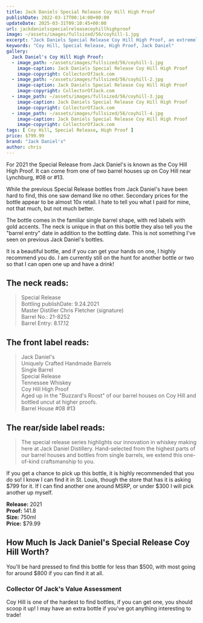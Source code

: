 ```yaml
---
title: Jack Daniels Special Release Coy Hill High Proof
publishDate: 2022-03-17T00:14:00+00:00
updateDate: 2025-03-31T09:10:45+00:00
url: jackdanielsspecialreleasecoyhillhighproof
image: ~/assets/images/fullsized/56/coyhill-1.jpg
excerpt: "Jack Daniels Special Release Coy Hill High Proof, an extremely high proof whiskey released in 2021"
keywords: "Coy Hill, Special Release, High Proof, Jack Daniel"
gallery:
  Jack Daniel's Coy Hill High Proof:
  - image_path: ~/assets/images/fullsized/56/coyhill-1.jpg
    image-caption: Jack Daniels Special Release Coy Hill High Proof
    image-copyright: CollectorOfJack.com
  - image_path: ~/assets/images/fullsized/56/coyhill-2.jpg
    image-caption: Jack Daniels Special Release Coy Hill High Proof
    image-copyright: CollectorOfJack.com
  - image_path: ~/assets/images/fullsized/56/coyhill-3.jpg
    image-caption: Jack Daniels Special Release Coy Hill High Proof
    image-copyright: CollectorOfJack.com
  - image_path: ~/assets/images/fullsized/56/coyhill-4.jpg
    image-caption: Jack Daniels Special Release Coy Hill High Proof
    image-copyright: CollectorOfJack.com
tags: [ Coy Hill, Special Release, High Proof ]
price: $799.99
brand: "Jack Daniel's"
author: chris
---
```

For 2021 the Special Release from Jack Daniel's is known as the Coy Hill High Proof. It can come from one of two barrel houses up on Coy Hill near Lynchburg, #08 or #13.

While the previous Special Release bottles from Jack Daniel's have been hard to find, this one saw demand like no other. Secondary prices for the bottle appear to be almost 10x retail. I hate to tell you what I paid for mine, not that much, but not much better.

The bottle comes in the familiar single barrel shape, with red labels with gold accents. The neck is unique in that on this bottle they also tell you the "barrel entry" date in addition to the bottling date. This is not something I've seen on previous Jack Daniel's bottles.

It is a beautiful bottle, and if you can get your hands on one, I highly recommend you do. I am currently still on the hunt for another bottle or two so that I can open one up and have a drink!

## The neck reads:
> Special Release  
> Bottling publishDate: 9.24.2021  
> Master Distiller Chris Fletcher (signature)  
> Barrel No.: 21-8252  
> Barrel Entry: 8.17.12  

## The front label reads:

> Jack Daniel's  
> Uniquely Crafted Handmade Barrels  
> Single Barrel  
> Special Release   
> Tennessee Whiskey  
> Coy Hill High Proof  
> Aged up in the "Buzzard's Roost" of our barrel houses on Coy Hill and bottled uncut at higher proofs.  
> Barrel House #08 #13  

## The rear/side label reads:

> The special release series highlights our innovation in whiskey making here at Jack Daniel Distillery. Hand-selected from the highest parts of our barrel houses and bottles from single barrels, we extend this one-of-kind craftsmanship to you.

If you get a chance to pick up this bottle, it is highly recommended that you do so! I know I can find it in St. Louis, though the store that has it is asking $799 for it. If I can find another one around MSRP, or under $300 I will pick another up myself.

**Release:** 2021  
**Proof:** 141.8  
**Size:** 750ml  
**Price:** $79.99  

## How Much Is Jack Daniel's Special Release Coy Hill  Worth?
You'll be hard pressed to find this bottle for less than $500, with most going for around $800 if you can find it at all. 

### Collector Of Jack's Value Assessment
Coy Hill is one of the hardest to find bottles, if you can get one, you should scoop it up! I may have an extra bottle if you've got anything interesting to trade!



